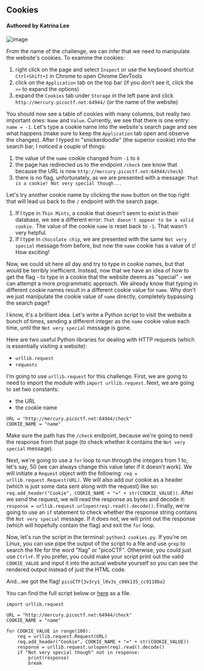 ## Cookies
#### Authored by Katrina Lee

![image](https://user-images.githubusercontent.com/71365470/112561193-eebbee00-8d91-11eb-931b-cf93dd8011bd.png)

From the name of the challenge, we can infer that we need to manipulate the website's cookies. To examine the cookies:
1. right click on the page and select `Inspect` or use the keyboard shortcut `Ctrl+Shift+I` in Chrome to open Chrome DevTools
2. click on the `Application` tab on the top bar (if you don't see it, click the `>>` to expand the options)
3. expand the `Cookies` tab under `Storage` in the left pane and click `http://mercury.picoctf.net:64944/` (or the name of the website)

You should now see a table of cookies with many columns, but really two important ones: `Name` and `Value`. Currently, we see that there is one entry: `name = -1`. Let's type a cookie name into the website's search page and see what happens (make sure to keep the `Application` tab open and observe the changes). After I typed in "snickerdoodle" (the superior cookie) into the search bar, I noticed a couple of things:
1. the value of the `name` cookie changed from `-1` to `0`
2. the page has redirected us to the endpoint `/check` (we know that because the URL is now `http://mercury.picoctf.net:64944/check`)
3. there is no flag, unfortunately, as we are presented with a message: `That is a cookie! Not very special though...`

Let's try another cookie name by clicking the `Home` button on the top right that will lead us back to the `/` endpoint with the search page.
1. If I type in `Thin Mints`, a cookie that doesn't seem to exist in their database, we see a different error: `That doesn't appear to be a valid cookie.` The value of the cookie `name` is reset back to `-1`. That wasn't very helpful.
2. If I type in `chocolate chip`, we are presented with the same `Not very special` message from before, but now the `name` cookie has a value of `1`! How exciting!

Now, we could sit here all day and try to type in cookie names, but that would be terribly inefficient. Instead, now that we have an idea of how to get the flag - to type in a cookie that the website deems as "special" - we can attempt a more programmatic approach. We already know that typing in different cookie names result in a different cookie value for `name`. Why don't we just manipulate the cookie value of `name` directly, completely bypassing the search page?

I know, it's a brilliant idea. Let's write a Python script to visit the website a bunch of times, sending a different integer as the `name` cookie value each time, until the `Not very special` message is gone.

Here are two useful Python libraries for dealing with HTTP requests (which is essentially visiting a website):
* `urllib.request`
* `requests`

I'm going to use `urllib.request` for this challenge. First, we are going to need to import the module with `import urllib.request`. Next, we are going to set two constants:
* the URL
* the cookie name  

```
URL = "http://mercury.picoctf.net:64944/check"
COOKIE_NAME = "name"
```
Make sure the path has the `/check` endpoint, because we're going to need the response from that page (to check whether it contains the `Not very special` message).

Next, we're going to use a `for` loop to run through the integers from 1 to, let's say, 50 (we can always change this value later if it doesn't work). We will initiate a `Request` object with the following: `req = urllib.request.Request(URL)`. We will also add our cookie as a header (which is just some data sent along with the request) like so: `req.add_header("Cookie", COOKIE_NAME + "=" + str(COOKIE_VALUE))`. After we send the request, we will read the response as bytes and decode it: `response = urllib.request.urlopen(req).read().decode()`. Finally, we're going to use an `if` statement to check whether the response string contains the `Not very special` message. If it does not, we will print out the response (which will hopefully contain the flag) and exit the `for` loop.

Now, let's run the script in the terminal: `python3 cookies.py`. If you're on Linux, you can use pipe the output of the script to a file and use `grep` to search the file for the word "flag" or "picoCTF". Otherwise, you could just use `Ctrl+F`. If you prefer, you could make your script print out the valid `COOKIE_VALUE` and input it into the actual website yourself so you can see the rendered output instead of just the HTML code.

And...we got the flag! `picoCTF{3v3ry1_l0v3s_c00k135_cc9110ba}`

You can find the full script below or [here](cookies.py) as a file.

```
import urllib.request

URL = "http://mercury.picoctf.net:64944/check"
COOKIE_NAME = "name"

for COOKIE_VALUE in range(100):
	req = urllib.request.Request(URL)
	req.add_header("Cookie", COOKIE_NAME + "=" + str(COOKIE_VALUE))
	response = urllib.request.urlopen(req).read().decode()
	if "Not very special though" not in response:
		print(response)
		break
```

